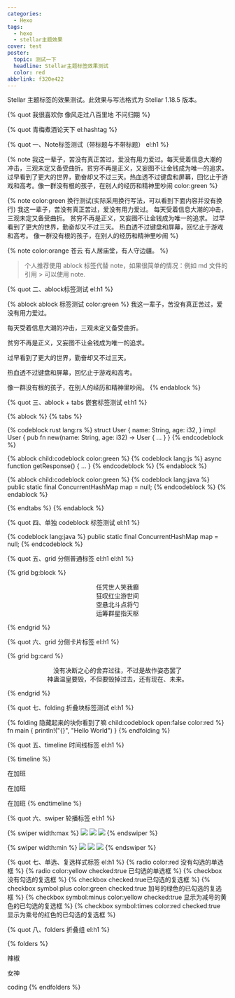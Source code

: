 ```yaml
---
categories:
  - Hexo
tags:
  - hexo
  - stellar主题效果
cover: test
poster:
  topic: 测试一下
  headline: Stellar主题标签效果测试
  color: red
abbrlink: f320e422
---
```


Stellar 主题标签的效果测试。此效果与写法格式为 Stellar 1.18.5  版本。

<!-- more -->

{% quot 我很喜欢你 像风走过八百里地 不问归期 %}

{% quot 青梅煮酒论天下 el:hashtag %}

{% quot 一、Note标签测试（带标题与不带标题） el:h1 %}

{% note 我这一辈子，苦没有真正苦过，爱没有用力爱过。每天受着信息大潮的冲击，三观未定又备受曲折。贫穷不再是正义，又妄图不让金钱成为唯一的追求。过早看到了更大的世界，勤奋却又不过三天。热血透不过键盘和屏幕，回忆止于游戏和高考。像一群没有根的孩子，在别人的经历和精神里吵闹 color:green %}

{% note color:green 换行测试(实际采用换行写法，可以看到下面内容并没有换行) 
我这一辈子，苦没有真正苦过，爱没有用力爱过。
每天受着信息大潮的冲击，三观未定又备受曲折。
贫穷不再是正义，又妄图不让金钱成为唯一的追求。
过早看到了更大的世界，勤奋却又不过三天。
热血透不过键盘和屏幕，回忆止于游戏和高考。
像一群没有根的孩子，在别人的经历和精神里吵闹 %}

{% note color:orange 苍云 有人居庙堂，有人守边疆。 %}

> 个人推荐使用 ablock 标签代替 note，如果很简单的情况：例如 md 文件的引用 > 可以使用 note.

{% quot 二、ablock标签测试 el:h1 %}

{% ablock ablock 标签测试 color:green %}
我这一辈子，苦没有真正苦过，爱没有用力爱过。

每天受着信息大潮的冲击，三观未定又备受曲折。

贫穷不再是正义，又妄图不让金钱成为唯一的追求。

过早看到了更大的世界，勤奋却又不过三天。

热血透不过键盘和屏幕，回忆止于游戏和高考。

像一群没有根的孩子，在别人的经历和精神里吵闹。
{% endablock %}

{% quot 三、ablock + tabs 嵌套标签测试 el:h1 %}

{% ablock %}
{% tabs %}
<!-- tab 代码 -->
{% codeblock rust lang:rs %}
struct User {
    name: String,
    age: i32,
}
impl User {
    pub fn new(name: String, age: i32) -> User {
        ...
    }
}
{% endcodeblock %}

<!-- tab 彩色代码块 -->

{% ablock child:codeblock color:green %}
{% codeblock lang:js %}
async function getResponse() {
    ...
}
{% endcodeblock %}
{% endablock %}

{% ablock child:codeblock color:green %}
{% codeblock lang:java %}
public static final ConcurrentHashMap map = null;
{% endcodeblock %}
{% endablock %}

{% endtabs %}
{% endablock %}

{% quot 四、单独 codeblock 标签测试 el:h1 %}

{% codeblock lang:java %}
public static final ConcurrentHashMap map = null;
{% endcodeblock %}

{% quot 五、grid 分侧普通标签 el:h1 el:h1 %}

{% grid bg:block %}

<!-- cell left -->
<center>任凭世人笑我癫</center>
<center>狂叹红尘游世间</center>

<!-- cell right -->

<center>空悬北斗点将勺</center>
<center>运筹群星指天枢</center>

{% endgrid %}


{% quot 六、grid 分侧卡片标签 el:h1 %}

{% grid bg:card %}

<!-- cell left -->

<center>没有决断之心的舍弃过往，不过是故作姿态罢了</center>

<!-- cell right -->

<center>神蛊温皇要毁，不但要毁掉过去，还有现在、未来。</center>

{% endgrid %}

{% quot 七、folding 折叠块标签测试 el:h1 %}

{% folding 隐藏起来的块你看到了嘛 child:codeblock open:false color:red %}
fn main {
    println!("{}", "Hello World")
}
{% endfolding %}

{% quot 五、timeline 时间线标签 el:h1 %}

{% timeline %}
<!-- node 2022 年 10 月 28 日 -->
在加班
<!-- node 2022 年 10 月 29 日 -->
在加班
<!-- node 2022 年 10 月 30 日 -->
在加班
{% endtimeline %}

{% quot 六、swiper 轮播标签 el:h1 %}

{% swiper width:max %}
![](https://fastly.jsdelivr.net/gh/cdn-x/wiki@1.0.2/prohud/screenshot11.png)
![](https://fastly.jsdelivr.net/gh/cdn-x/wiki@1.0.2/prohud/screenshot12.png)
![](https://fastly.jsdelivr.net/gh/cdn-x/wiki@1.0.2/prohud/screenshot13.png)
{% endswiper %}

{% swiper width:min %}
![](https://fastly.jsdelivr.net/gh/cdn-x/wiki@1.0.2/prohud/screenshot11.png)
![](https://fastly.jsdelivr.net/gh/cdn-x/wiki@1.0.2/prohud/screenshot12.png)
![](https://fastly.jsdelivr.net/gh/cdn-x/wiki@1.0.2/prohud/screenshot13.png)
{% endswiper %}

{% quot 七、单选、复选样式标签 el:h1 %}
{% radio color:red 没有勾选的单选框 %}
{% radio color:yellow checked:true 已勾选的单选框 %}
{% checkbox 没有勾选的复选框 %}
{% checkbox checked:true已勾选的复选框 %}
{% checkbox symbol:plus color:green checked:true 加号的绿色的已勾选的复选框 %}
{% checkbox symbol:minus color:yellow checked:true 显示为减号的黄色的已勾选的复选框 %}
{% checkbox symbol:times color:red checked:true 显示为乘号的红色的已勾选的复选框 %}

{% quot 八、folders 折叠组 el:h1 %}

{% folders %}
<!-- folder 你最喜欢的食物 -->
辣椒
<!-- folder 你最喜欢的人 -->
女神
<!-- folder 你最喜欢的事 -->
coding
{% endfolders %}
